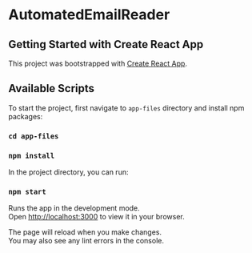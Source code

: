 # AutomatedEmailReader

## Getting Started with Create React App

This project was bootstrapped with [Create React App](https://github.com/facebook/create-react-app).

## Available Scripts

To start the project, first navigate to `app-files` directory and install npm packages:

### `cd app-files`

### `npm install`

In the project directory, you can run:

### `npm start`

Runs the app in the development mode.\
Open [http://localhost:3000](http://localhost:3000) to view it in your browser.

The page will reload when you make changes.\
You may also see any lint errors in the console.

